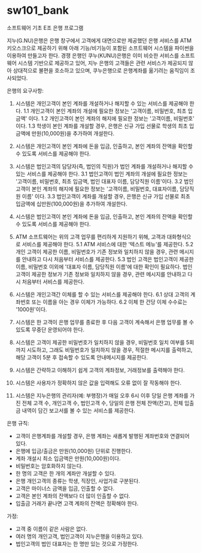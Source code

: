 # sw101_bank
소프트웨어 기초 E조 은행 프로그램


지누(G.NU)은행은 은행 창구에서 고객에게 대면으로만 제공했던 은행 서비스를 ATM 키오스크으로 제공하기 위해 아래 기능/비기능이 포함된 소프트웨어 시스템을 파이썬을 이용하여 만들고자 한다. 경쟁 은행인 쿠누(KUNU)은행은 이미 비슷한 서비스를 소프트웨어 시스템 기반으로 제공하고 있어, 지누 은행의 고객들은 관련 서비스가 제공되지 않아 상대적으로 불편을 호소하고 있으며,  쿠누은행으로 은행계좌를 옮기려는 움직임이 조사되었다.  

은행의  요구사항: 
1. 시스템은 개인고객이 본인 계좌를 개설하거나 해지할 수 있는 서비스를 제공해야 한다. 
  1.1 개인고객이 본인 계좌의 개설에 필요한 정보는 '고객이름, 비밀번호, 최초 입금액' 이다. 
  1.2 개인고객이 본인 계좌의 해지에 필요한 정보는 '고객이름, 비밀번호' 이다. 
  1.3 학생이 본인 계좌를 개설할 경우, 은행은 신규 가입 선물로 학생의 최초 입금액에 만원(10,000원)을 추가하여 개설한다.

2. 시스템은 개인고객이 본인 계좌에 돈을 입금, 인출하고, 본인 계좌의 잔액을 확인할 수 있도록 서비스를 제공해야 한다. 

3. 시스템은 법인고객의 담당자(즉, 법인의 직원)가 법인 계좌를 개설하거나 해지할 수 있는 서비스를 제공해야 한다. 
  3.1 법인고객이 법인 계좌의 개설에 필요한 정보는 '고객이름, 비밀번호, 최초 입금액, 법인 대표자 이름, 담당직원 이름'이다. 
  3.2 법인고객이 본인 계좌의 해지에 필요한 정보는 '고객이름, 비밀번호, 대표자이름, 담당직원 이름' 이다. 
  3.3 법인고객이 계좌를 개설할 경우, 은행은 신규 가입 선물로 최초 입금액에 십만원(100,000원)을 추가하여 개설한다.

4. 시스템은 법인고객이 본인 계좌에 돈을 입금, 인출하고, 본인 계좌의 잔액을 확인할 수 있도록 서비스를 제공해야 한다. 

5. ATM 소프트웨어는 위의 고객 업무를 편리하게 지원하기 위해, 고객과 대화형식으로 서비스를 제공해야 한다. 
  5.1 ATM 서비스에 대한 '텍스트 메뉴'를 제공한다.
  5.2 개인 고객이 제공한 이름, 비밀번호가 기존 정보와 일치하지 않을 경우, 관련 메시지를 안내하고 다시 처음부터 서비스를 제공한다. 
  5.3 법인 고객은 법인고객이 제공한 이름, 비밀번호 이외에 '대표자 이름, 담당직원 이름'에 대한 확인이 필요하다. 법인고객이 제공한 정보가 기존 정보와 일치하지 않을 경우, 관련 메시지를 안내하고 다시 처음부터 서비스를 제공한다. 

6. 시스템은 개인고객간 이체를 할 수 있는 서비스를 제공해야 한다. 
  6.1 상대 고객의 계좌번호 또는 이름을 아는 경우 이체가 가능하다. 
  6.2 이체 한 건당 이체 수수료는 '1000원'이다. 

7. 시스템은 한 고객이 은행 업무를 종료한 후 다음 고객이 계속해서 은행 업무를 볼 수 있도록 무중단 운영되어야 한다. 

8. 시스템은 고객이 제공한 비밀번호가 일치하지 않을 경우, 비밀번호 일치 여부를 5회까지 시도하고, 그래도 비밀번호가 일치하지 않을 경우, 적절한 메시지를 출력하고, 해당 고객이 5분 후 접속할 수 있도록 안내메시지를 제공한다. 

9. 시스템은 간략하고 이해하기 쉽게 고객의 계좌정보, 거래정보를 출력해야 한다. 

10. 시스템은 사용자가 정확하지 않은 값을 입력해도 오류 없이 잘 작동해야 한다. 

11. 시스템은 지누은행의 관리자(예: 부행장)가 매일 오후 6시 이후 당일 은행 계좌를 가진 전체 고객 수, 개인고객 수, 법인고객 수, 당일의 은행 전체 잔액(잔고), 전체 입출금 내역이 담긴 보고서를 볼 수 있는 서비스를 제공한다. 

 

은행 규칙:
  - 고객이 은행계좌를 개설할 경우, 은행 계좌는 새롭게 발행된 계좌번호와 연결되어 있다.  
  - 은행에 입금/출금은 만원(10,000원) 단위로 진행한다.
  - 계좌 개설시 최소 입금액은 만원(10,000원)이다. 
  - 비밀번호는 암호화하지 않는다. 
  - 한 명의 고객은 한 개의 계좌만 개설할 수 있다. 
  - 은행 개인고객의 종류는 학생, 직장인, 사업가로 구분된다. 
  - 고객은 마이너스 금액을 입금, 인출할 수 없다.
  - 고객은 본인 계좌의 잔액보다 더 많이 인출할 수 없다. 
  - 입출금 거래가 끝나면 고객 계좌의 잔액은 정확해야 한다. 

가정: 
  - 고객 중 이름이 같은 사람은 없다. 
  - 여러 명의 개인고객, 법인고객이 지누은행을 이용하고 있다.  
  - 법인고객의 법인 대표자는 한 명만 있는 것으로 가정한다. 


